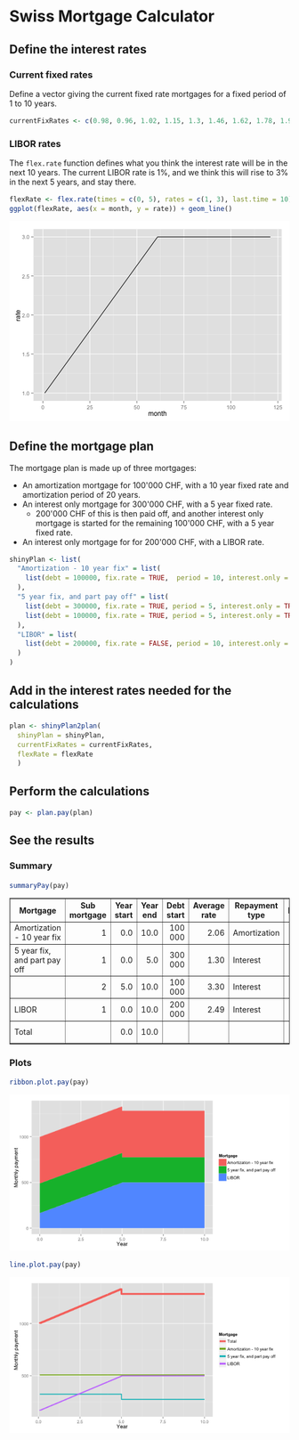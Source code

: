 <!--
%\VignetteEngine{knitr}
-->




# Swiss Mortgage Calculator

## Define the interest rates
### Current fixed rates
Define a vector giving the current fixed rate mortgages for a fixed period of 1 to 10 years.

```r
currentFixRates <- c(0.98, 0.96, 1.02, 1.15, 1.3, 1.46, 1.62, 1.78, 1.92, 2.06)
```


### LIBOR rates
The `flex.rate` function defines what you think the interest rate will be in the next 10 years.
The current LIBOR rate is 1%, and we think this will rise to 3% in the next 5 years, and stay there.  

```r
flexRate <- flex.rate(times = c(0, 5), rates = c(1, 3), last.time = 10)
ggplot(flexRate, aes(x = month, y = rate)) + geom_line()
```

![plot of chunk unnamed-chunk-3](figure/unnamed-chunk-3.png) 



## Define the mortgage plan
The mortgage plan is made up of three mortgages:
* An amortization mortgage for 100'000 CHF, with a 10 year fixed rate and amortization period of 20 years.
* An interest only mortgage for 300'000 CHF, with a 5 year fixed rate.
  * 200'000 CHF of this is then paid off, and another interest only mortgage is started for the remaining 100'000 CHF, with a 5 year fixed rate.
* An interest only mortgage for for 200'000 CHF, with a LIBOR rate. 


```r
shinyPlan <- list(
  "Amortization - 10 year fix" = list(
    list(debt = 100000, fix.rate = TRUE,  period = 10, interest.only = FALSE,  amortization.period = 20)
  ),
  "5 year fix, and part pay off" = list(
    list(debt = 300000, fix.rate = TRUE, period = 5, interest.only = TRUE),
    list(debt = 100000, fix.rate = TRUE, period = 5, interest.only = TRUE)
  ),
  "LIBOR" = list(
    list(debt = 200000, fix.rate = FALSE, period = 10, interest.only = TRUE)
  )
)
```


## Add in the interest rates needed for the calculations

```r
plan <- shinyPlan2plan(
  shinyPlan = shinyPlan,
  currentFixRates = currentFixRates,
  flexRate = flexRate
  )
```


## Perform the calculations

```r
pay <- plan.pay(plan)
```


## See the results
### Summary

```r
summaryPay(pay)
```


<!-- html table generated in R 3.0.0 by xtable 1.7-1 package -->
<!-- Sun Jun  9 20:45:27 2013 -->
<TABLE border=1>
<TR> <TH> Mortgage </TH> <TH> Sub mortgage </TH> <TH> Year start </TH> <TH> Year end </TH> <TH> Debt start </TH> <TH> Average rate </TH> <TH> Repayment type </TH> <TH> Interest </TH> <TH> Amortizaton </TH> <TH> Total </TH>  </TR>
  <TR> <TD> Amortization - 10 year fix </TD> <TD align="right"> 1 </TD> <TD align="right"> 0.0 </TD> <TD align="right"> 10.0 </TD> <TD align="right"> 100 000 </TD> <TD align="right"> 2.06 </TD> <TD> Amortization </TD> <TD align="right"> 16 175 </TD> <TD align="right"> 44 873 </TD> <TD align="right"> 61 048 </TD> </TR>
  <TR> <TD> 5 year fix, and part pay off </TD> <TD align="right"> 1 </TD> <TD align="right"> 0.0 </TD> <TD align="right"> 5.0 </TD> <TD align="right"> 300 000 </TD> <TD align="right"> 1.30 </TD> <TD> Interest </TD> <TD align="right"> 19 500 </TD> <TD align="right"> 0 </TD> <TD align="right"> 19 500 </TD> </TR>
  <TR> <TD>  </TD> <TD align="right"> 2 </TD> <TD align="right"> 5.0 </TD> <TD align="right"> 10.0 </TD> <TD align="right"> 100 000 </TD> <TD align="right"> 3.30 </TD> <TD> Interest </TD> <TD align="right"> 16 500 </TD> <TD align="right"> 0 </TD> <TD align="right"> 16 500 </TD> </TR>
  <TR> <TD> LIBOR </TD> <TD align="right"> 1 </TD> <TD align="right"> 0.0 </TD> <TD align="right"> 10.0 </TD> <TD align="right"> 200 000 </TD> <TD align="right"> 2.49 </TD> <TD> Interest </TD> <TD align="right"> 49 833 </TD> <TD align="right"> 0 </TD> <TD align="right"> 49 833 </TD> </TR>
  <TR> <TD> Total </TD> <TD align="right">  </TD> <TD align="right"> 0.0 </TD> <TD align="right"> 10.0 </TD> <TD align="right">  </TD> <TD align="right">  </TD> <TD>  </TD> <TD align="right"> 102 008 </TD> <TD align="right"> 44 873 </TD> <TD align="right"> 146 881 </TD> </TR>
   </TABLE>


### Plots

```r
ribbon.plot.pay(pay)
```

![plot of chunk unnamed-chunk-9](figure/unnamed-chunk-9.png) 



```r
line.plot.pay(pay)
```

![plot of chunk unnamed-chunk-10](figure/unnamed-chunk-10.png) 

